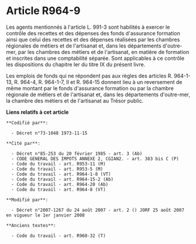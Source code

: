 # Article R964-9

Les agents mentionnés à l'article L. 991-3 sont habilités à exercer le contrôle des recettes et des dépenses des fonds
d'assurance formation ainsi que celui des recettes et des dépenses réalisées par les chambres régionales de métiers et de
l'artisanat et, dans les départements d'outre-mer, par les chambres des métiers et de l'artisanat, en matière de formation et
inscrites dans une comptabilité séparée. Sont applicables à ce contrôle les dispositions du chapitre Ier du titre IX du
présent livre.

Les emplois de fonds qui ne répondent pas aux règles des articles R. 964-1-13, R. 964-4, R. 964-1-7, II et R. 964-15 donnent
lieu à un reversement de même montant par le fonds d'assurance formation ou par la chambre régionale de métiers et de
l'artisanat et, dans les départements d'outre-mer, la chambre des métiers et de l'artisanat au Trésor public.

**Liens relatifs à cet article**

	**Codifié par**:

	  - Décret n°73-1048 1973-11-15

	**Cité par**:

	  - Décret n°85-253 du 20 février 1985 - art. 3 (Ab)
	  - CODE GENERAL DES IMPOTS ANNEXE 2, CGIAN2. - art. 383 bis C (P)
	  - Code du travail - art. R953-11 (M)
	  - Code du travail - art. R953-5 (M)
	  - Code du travail - art. R964-1-8 (VT)
	  - Code du travail - art. R964-15-2 (Ab)
	  - Code du travail - art. R964-20 (Ab)
	  - Code du travail - art. R964-8 (VT)

	**Modifié par**:

	  - Décret n°2007-1267 du 24 août 2007 - art. 2 () JORF 25 août 2007 en vigueur le 1er janvier 2008

	**Anciens textes**:

	  - Code du travail - art. R960-32 (T)
